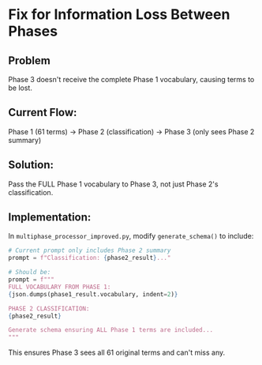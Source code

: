 # Fix for Information Loss Between Phases

## Problem
Phase 3 doesn't receive the complete Phase 1 vocabulary, causing terms to be lost.

## Current Flow:
Phase 1 (61 terms) → Phase 2 (classification) → Phase 3 (only sees Phase 2 summary)

## Solution:
Pass the FULL Phase 1 vocabulary to Phase 3, not just Phase 2's classification.

## Implementation:
In `multiphase_processor_improved.py`, modify `generate_schema()` to include:

```python
# Current prompt only includes Phase 2 summary
prompt = f"Classification: {phase2_result}..."

# Should be:
prompt = f"""
FULL VOCABULARY FROM PHASE 1:
{json.dumps(phase1_result.vocabulary, indent=2)}

PHASE 2 CLASSIFICATION:
{phase2_result}

Generate schema ensuring ALL Phase 1 terms are included...
"""
```

This ensures Phase 3 sees all 61 original terms and can't miss any.